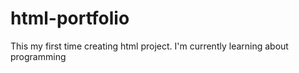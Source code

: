 # html-portfolio
This my first time creating html project. I'm currently learning about programming
